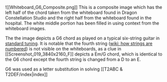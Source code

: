 ![[Whiteboard_G6_Composite.png]]
This is a composite image which has the left half of the chord taken from the whiteboard found in Dragon Constellation Studio and the right half from the whiteboard found in the hospital.
The white middle portion has been filled in using context from the whiteboard images. 

The the image depicts a G6 chord as played on a typical six-string guitar in [standard tuning](https://en.wikipedia.org/wiki/Standard_tuning#Guitar_family).
It is notable that the fourth string ([wiki: how strings are numbered](https://en.wikipedia.org/wiki/Wikipedia:Manual_of_Style/Stringed_instrument_tunings#Numbering_of_strings)) is not visible on the whiteboards, as a clue in [[Screenshot_019_3840x2160_F]] depicts a Em/G chord, which is identical to the G6 chord except the fourth string is changed from a D to an E.

G6 was used as a letter substitution in solving [[T2ABC & T2DEF/index|index]]